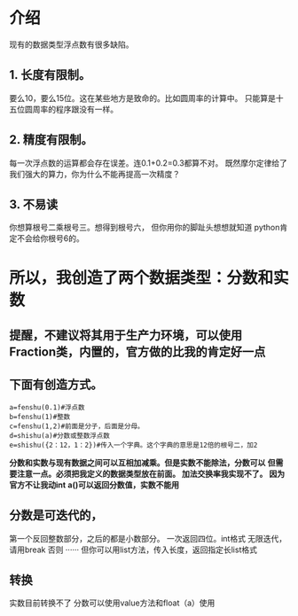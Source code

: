 

# 介绍
现有的数据类型浮点数有很多缺陷。
## 1. 长度有限制。
要么10，要么15位。这在某些地方是致命的。比如圆周率的计算中。
只能算是十五位圆周率的程序跟没有一样。
## 2. 精度有限制。
每一次浮点数的运算都会存在误差。连0.1+0.2=0.3都算不对。
既然摩尔定律给了我们强大的算力，你为什么不能再提高一次精度？
## 3. 不易读
你想算根号二乘根号三。想得到根号六，
但你用你的脚趾头想想就知道
python肯定不会给你根号6的。
# 所以，我创造了两个数据类型：分数和实数
## 提醒，不建议将其用于生产力环境，可以使用Fraction类，内置的，官方做的比我的肯定好一点
## 下面有创造方式。

```
a=fenshu(0.1)#浮点数
b=fenshu(1)#整数
c=fenshu(1,2)#前面是分子，后面是分母。
d=shishu(a)#分数或整数浮点数
e=shishu({2：12，1：2})#传入一个字典。这个字典的意思是12倍的根号二，加2
```
__分数和实数与现有数据之间可以互相加减乘。但是实数不能除法，分数可以__
__但需要注意一点。必须把我定义的数据类型放在前面。
加法交换率我实现不了。
因为官方不让我动int__
__a()可以返回分数值，实数不能用__
## 分数是可迭代的，
第一个反回整数部分，之后的都是小数部分。
一次返回四位。int格式
无限迭代，请用break
否则
······
但你可以用list方法，传入长度，返回指定长list格式
## 转换
实数目前转换不了
分数可以使用value方法和float（a）使用

    
    
